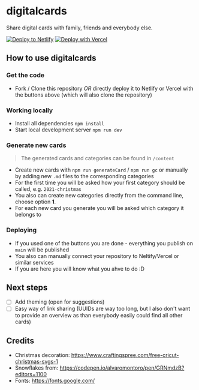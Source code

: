 # digitalcards

Share digital cards with family, friends and everybody else.

[![Deploy to Netlify](https://www.netlify.com/img/deploy/button.svg)](https://app.netlify.com/start/deploy?repository=https://github.com/LukaHarambasic/digitalcards) [![Deploy with Vercel](https://vercel.com/button)](https://vercel.com/new/clone?repository-url=https%3A%2F%2Fgithub.com%2FLukaHarambasic%2Fdigitalcards)

## How to use digitalcards

### Get the code

- Fork / Clone this repository _OR_ directly deploy it to Netlify or Vercel with the buttons above (which will also clone the repository)

### Working locally

- Install all dependencies `npm install`
- Start local development server `npm run dev`

### Generate new cards

> The generated cards and categories can be found in `/content`

- Create new cards with `npm run generateCard` / `npm run gc` or manually by adding new `.md` files to the corresponding categories
- For the first time you will be asked how your first category should be called, e.g. `2021-christmas`
- You also can create new categories directly from the command line, choose option __1__.
- For each new card you generate you will be asked which category it belongs to

### Deploying

- If you used one of the buttons you are done - everything you publish on `main` will be published
- You also can manually connect your repository to Neltify/Vercel or similar services
- If you are here you will know what you ahve to do :D

## Next steps

- [ ] Add theming (open for suggestions)
- [ ] Easy way of link sharing (UUIDs are way too long, but I also don't want to provide an overview as than everybody easily could find all other cards)

## Credits

- Christmas decoration: https://www.craftingspree.com/free-cricut-christmas-svgs-1
- Snowflakes from: https://codepen.io/alvaromontoro/pen/GRNmdzB?editors=1100
- Fonts: https://fonts.google.com/
